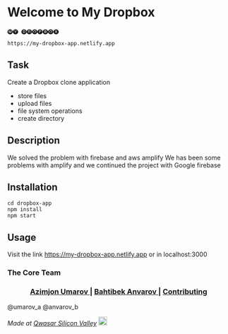 # Welcome to My Dropbox

    🅜🅨 🅓🅡🅞🅟🅑🅞🅧

    https://my-dropbox-app.netlify.app


## Task
Create a Dropbox clone application
- store files
- upload files
- file system operations
- create directory


## Description
We solved the problem with firebase and aws amplify
We has been some problems with amplify and we continued the project with Google firebase

## Installation
````
cd dropbox-app
npm install
npm start
````


## Usage
Visit the link  https://my-dropbox-app.netlify.app
or in localhost:3000

### The Core Team
<div align="center">
  <h3>
    <a href="https://adonisjs.com">
      Azimjon Umarov
    </a>
    <span> | </span>
    <a href="https://docs.adonisjs.com">
      Bahtibek Anvarov
    </a>
    <span> | </span>
    <a href=".github/CONTRIBUTING.md">
      Contributing
    </a>
  </h3>
</div>
 @umarov_a
 @anvarov_b

<span><i>Made at <a href='https://qwasar.io'>Qwasar Silicon Valley</a></i></span>
<span><img alt='Qwasar Silicon Valley Logo' src='https://storage.googleapis.com/qwasar-public/qwasar-logo_50x50.png' width='20px'></span>

